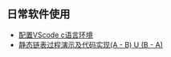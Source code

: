 ## 日常软件使用
* [配置VScode c语言环境](catalog/2019-10-15/1.md)
* [静态链表过程演示及代码实现(A - B) U (B - A)](catalog/2019-10-24/1.md)